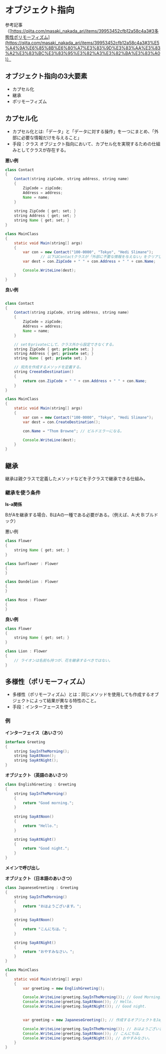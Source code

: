 # オブジェクト指向
参考記事（[https://qiita.com/masaki_nakada_ari/items/39953452cfb12a58c4a3#3多態性ポリモーフィズム](https://qiita.com/masaki_nakada_ari/items/39953452cfb12a58c4a3#3%E5%A4%9A%E6%85%8B%E6%80%A7%E3%83%9D%E3%83%AA%E3%83%A2%E3%83%BC%E3%83%95%E3%82%A3%E3%82%BA%E3%83%A0)）

## オブジェクト指向の3大要素
- カプセル化
- 継承
- ポリモーフィズム

## カプセル化

- カプセル化とは:「データ」と「データに対する操作」を一つにまとめ、「外部に必要な情報だけを与えること」
- 手段：クラス
オブジェクト指向において、カプセル化を実現するための仕組みとしてクラスが存在する。

**悪い例**

```java
class Contact
{
    Contact(string zipCode, string address, string name)
    {
        ZipCode = zipCode;
        Address = address;
        Name = name;
    }
    
	string ZipCode { get; set; }
	string Address { get; set; }
	string Name { get; set; }
}

class MainClass
{
    static void Main(string[] args)
    {
        var con = new Contact("100-0000", "Tokyo", "Hedi Slimane");
				// 以下はContactクラスが「外部に不要な情報を与えない」をクリアしていない
        var dest = con.ZipCode + " " + con.Address + " " + con.Name;

        Console.WriteLine(dest);
    }
}
```
**良い例**
```java

class Contact
{
    Contact(string zipCode, string address, string name)
    {
        ZipCode = zipCode;
        Address = address;
        Name = name;
    }

    // setをprivateにして、クラス外から設定できなくする。
	string ZipCode { get; private set; }
	string Address { get; private set; }
	string Name { get; private set; }

    // 宛先を作成するメソッドを定義する。
    string CreeateDestination()
    {
        return con.ZipCode + " " + con.Address + " " + con.Name;
    }
}

class MainClass
{
    static void Main(string[] args)
    {
        var con = new Contact("100-0000", "Tokyo", "Hedi Slimane");
        var dest = con.CreateDestination();

        con.Name = "Thom Browne"; // ビルドエラーになる。

        Console.WriteLine(dest);
    }
}
```

## 継承

継承は親クラスで定義したメソッドなどを子クラスで継承できる仕組み。

### 継承を使う条件

**ls-a関係**

BがAを継承する場合、BはAの一種である必要がある。（例えば、A:犬 B:ブルドック）

悪い例

```java
class Flower
{
    string Name { get; set; }
}

class Sunflower : Flower
{
}

class Dandelion : Flower
{
}

class Rose : Flower
{
}
```

**良い例**

```java
class Flower
{
    string Name { get; set; }
}

class Lion : Flower
{
    // ライオンは名前も持つが、花を継承するべきではない。
}
```

## 多様性（ポリモーフィズム）

- 多様性（ポリモーフィズム）とは：同じメソッドを使用しても作成するオブジェクトによって結果が異なる特性のこと。
- 手段：インターフェースを使う

### 例

**インターフェイス（あいさつ）**

```java
interface Greeting
{
    string SayInTheMorning();
    string SayAtNoon();
    string SayAtNight();
}
```

**オブジェクト（英語のあいさつ）**

```java
class EnglishGreeting : Greeting
{
    string SayInTheMorning()
    {
        return "Good morning.";
    }
    
    string SayAtNoon()
    {
        return "Hello.";
    }

    string SayAtNight()
    {
        return "Good night.";
    }
}
```

**メインで呼び出し**

**オブジェクト（日本語のあいさつ）**

```java
class JapaneseGreeting : Greeting
{
    string SayInTheMorning()
    {
        return "おはようございます。";
    }
    
    string SayAtNoon()
    {
        return "こんにちは。";
    }

    string SayAtNight()
    {
        return "おやすみなさい。";
    }
}
```

```java
class MainClass
{
    static void Main(string[] args)
    {
        var greeting = new EnglishGreeting();

        Console.WriteLine(greeting.SayInTheMorning()); // Good Morning.
        Console.WriteLine(greeting.SayAtNoon()); // Hello.
        Console.WriteLine(greeting.SayAtNight()); // Good night.

			
        var greeting = new JapaneseGreeting(); // 作成するオブジェクトをJapaneseGreetingに変更する。

        Console.WriteLine(greeting.SayInTheMorning()); // おはようございます。
        Console.WriteLine(greeting.SayAtNoon()); // こんにちは。
        Console.WriteLine(greeting.SayAtNight()); // おやすみなさい。
    }
}
```